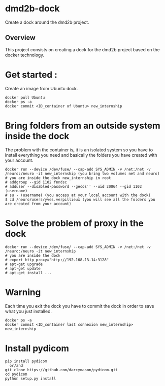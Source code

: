 # dmd2b-dock
Create a dock around the dmd2b project.

## Overview
This project consists on creating a dock for the dmd2b project based on the docker technology.

# Get started :

Create an image from Ubuntu dock.
```
docker pull Ubuntu
docker ps -a
docker commit <ID_container of Ubuntu> new_internship
```
# Bring folders from an outside system inside the dock

The problem with the container is, it is an isolated system so you have to install everything you need and basically the folders you have created with your account.
```
docker run --device /dev/fuse/ --cap-add SYS_ADMIN -v /net:/net -v /neuro:/neuro -it new_internship (you bring two volumes net and neuro)
# you are inside the dock new_internship in root
# addgroup --gid 1102 fnndsc
# adduser --disabled-password --gecos'' --uid 20064 --gid 1102 (username)
# su - (username) (you access at your local account with the dock)
$ cd /neuro/users/yves.verpillieux (you will see all the folders you are created from your account)
```

# Solve the problem of proxy in the dock
 ```
 docker run --device /dev/fuse/ --cap-add SYS_ADMIN -v /net:/net -v /neuro:/neuro -it new_internship
 # you are inside the dock
 # export http_proxy="http://192.168.13.14:3128"
 # apt-get upgrade
 # apt-get update
 # apt-get install ...
```

# Warning

Each time you exit the dock you have to commit the dock in order to save what you just installed.
```
docker ps -a
docker commit <ID_container last connexion new_internship> new_internship
```

# Install pydicom
```
pip install pydicom
  or/and
git clone https://github.com/darcymason/pydicom.git
cd pydicom
python setup.py install
```
